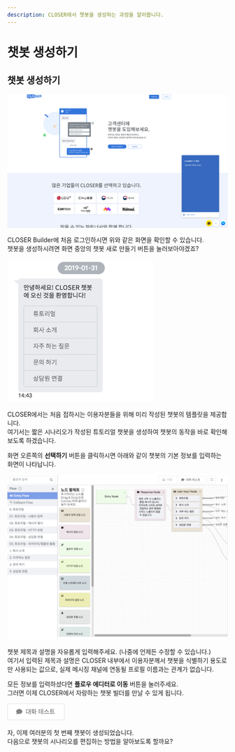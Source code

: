 ```yaml
---
description: CLOSER에서 챗봇을 생성하는 과정을 알아봅니다.
---
```


# 챗봇 생성하기

## 챗봇 생성하기

![&#xCC57;&#xBD07; &#xC0DD;&#xC131;&#xD558;&#xAE30; \(1\) - &#xCCAB; &#xD654;&#xBA74;](../../.gitbook/assets/image%20%2844%29.png)

CLOSER Builder에 처음 로그인하시면 위와 같은 화면을 확인할 수 있습니다.   
챗봇을 생성하시려면 화면 중앙의 챗봇 새로 만들기 버튼을 눌러보아야겠죠?  

![&#xCC57;&#xBD07; &#xC0DD;&#xC131;&#xD558;&#xAE30; \(2\) - &#xAE30;&#xBCF8; &#xC81C;&#xACF5; &#xCC57;&#xBD07; &#xC1FC;&#xCF00;&#xC774;&#xC2A4;](../../.gitbook/assets/image%20%2822%29.png)

CLOSER에서는 처음 접하시는 이용자분들을 위해 미리 작성된 챗봇의 템플릿을 제공합니다.  
여기서는 짧은 시나리오가 작성된 튜토리얼 챗봇을 생성하여 챗봇의 동작을 바로 확인해보도록 하겠습니다.

화면 오른쪽의 **선택하기** 버튼을 클릭하시면 아래와 같이 챗봇의 기본 정보를 입력하는 화면이 나타납니다.

![&#xCC57;&#xBD07; &#xC0DD;&#xC131;&#xD558;&#xAE30; \(3\) - &#xAE30;&#xBCF8; &#xC815;&#xBCF4; &#xC785;&#xB825;](../../.gitbook/assets/image%20%2830%29.png)

챗봇 제목과 설명을 자유롭게 입력해주세요. \(나중에 언제든 수정할 수 있습니다.\)   
여기서 입력된 제목과 설명은 CLOSER 내부에서 이용자분께서 챗봇을 식별하기 용도로만 사용되는 값으로, 실제 메시징 채널에 연동될 프로필 이름과는 관계가 없습니다.  

모든 정보를 입력하셨다면 **플로우 에디터로 이동** 버튼을 눌러주세요.   
그러면 이제 CLOSER에서 자랑하는 챗봇 빌더를 만날 수 있게 됩니다.

![&#xCC57;&#xBD07; &#xC0DD;&#xC131;&#xD558;&#xAE30; \(4\) - &#xCC57;&#xBD07; &#xD3B8;&#xC9D1; &#xD654;&#xBA74;](../../.gitbook/assets/image%20%285%29.png)

자, 이제 여러분의 첫 번째 챗봇이 생성되었습니다.   
다음으로 챗봇의 시나리오를 편집하는 방법을 알아보도록 할까요?

